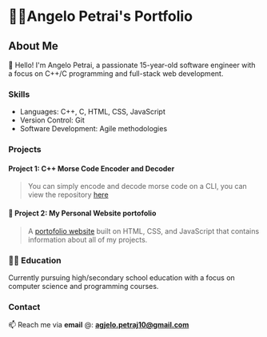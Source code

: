 # 👨‍💻Angelo Petrai's Portfolio
## About Me

👋 Hello! I'm Angelo Petrai, a passionate 15-year-old software engineer with a focus on C++/C programming and full-stack web development. <br>
### Skills  <br>
   * Languages: C++, C, HTML, CSS, JavaScript
   *  Version Control: Git
   *  Software Development: Agile methodologies
   

### Projects
   #### Project 1: C++ Morse Code Encoder and Decoder
   > You can simply encode and decode morse code on a CLI, you can view the repository <a href="https://github.com/apetrai/MorseCode_keyer">here</a>
   
   #### 📡 Project 2: My Personal Website portofolio
   > A  <a href="https://apetrai.github.io">portofolio website</a> built on HTML, CSS, and JavaScript that contains information about all of my projects.


### 👨‍💻 Education
Currently pursuing high/secondary school education with a focus on computer science and programming courses.

### Contact

📫 Reach me via **email** @: **agjelo.petraj10@gmail.com**

   
